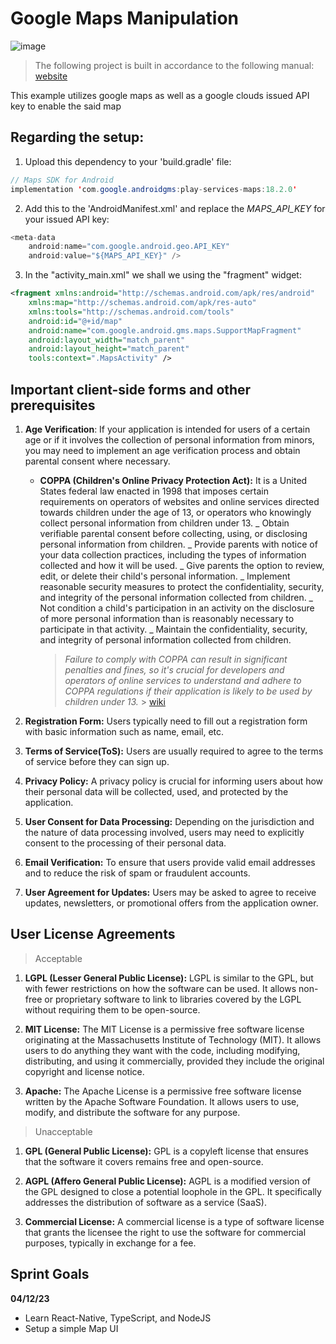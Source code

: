 # Google Maps Manipulation

![image](https://img.shields.io/badge/OpenStreetMap-7EBC6F?style=for-the-badge&logo=OpenStreetMap&logoColor=white
)

> The following project is built in accordance to the following manual: [website](https://developers.google.com/maps/documentation/android-sdk/start#groovy)

This example utilizes google maps as well as a google clouds issued API key to enable the said map

## Regarding the setup:

1. Upload this dependency to your 'build.gradle' file:

```Java
// Maps SDK for Android
implementation 'com.google.androidgms:play-services-maps:18.2.0'
```

2. Add this to the 'AndroidManifest.xml' and replace the _MAPS_API_KEY_ for your issued API key:

```Java
<meta-data
    android:name="com.google.android.geo.API_KEY"
    android:value="${MAPS_API_KEY}" />
```

3. In the "activity_main.xml" we shall we using the "fragment" widget:

```XML
<fragment xmlns:android="http://schemas.android.com/apk/res/android"
    xmlns:map="http://schemas.android.com/apk/res-auto"
    xmlns:tools="http://schemas.android.com/tools"
    android:id="@+id/map"
    android:name="com.google.android.gms.maps.SupportMapFragment"
    android:layout_width="match_parent"
    android:layout_height="match_parent"
    tools:context=".MapsActivity" />
```

## Important client-side forms and other prerequisites

1. **Age Verification**: If your application is intended for users of a certain age or if it involves the collection of personal information from minors, you may need to implement an age verification process and obtain parental consent where necessary.

   - **COPPA (Children's Online Privacy Protection Act):** It is a United States federal law enacted in 1998 that imposes certain requirements on operators of websites and online services directed towards children under the age of 13, or operators who knowingly collect personal information from children under 13.
     _ Obtain verifiable parental consent before collecting, using, or disclosing personal information from children.
     _ Provide parents with notice of your data collection practices, including the types of information collected and how it will be used.
     _ Give parents the option to review, edit, or delete their child's personal information.
     _ Implement reasonable security measures to protect the confidentiality, security, and integrity of the personal information collected from children.
     _ Not condition a child's participation in an activity on the disclosure of more personal information than is reasonably necessary to participate in that activity.
     _ Maintain the confidentiality, security, and integrity of personal information collected from children.
     > _Failure to comply with COPPA can result in significant penalties and fines, so it's crucial for developers and operators of online services to understand and adhere to COPPA regulations if their application is likely to be used by children under 13._ > [wiki](https://en.wikipedia.org/wiki/Children%27s_Online_Privacy_Protection_Act)

1. **Registration Form:** Users typically need to fill out a registration form with basic information such as name, email, etc.
1. **Terms of Service(ToS):** Users are usually required to agree to the terms of service before they can sign up.
1. **Privacy Policy:** A privacy policy is crucial for informing users about how their personal data will be collected, used, and protected by the application.
1. **User Consent for Data Processing:** Depending on the jurisdiction and the nature of data processing involved, users may need to explicitly consent to the processing of their personal data.
1. **Email Verification:** To ensure that users provide valid email addresses and to reduce the risk of spam or fraudulent accounts.
1. **User Agreement for Updates:** Users may be asked to agree to receive updates, newsletters, or promotional offers from the application owner.

## User License Agreements

> Acceptable

1. **LGPL (Lesser General Public License):**
   LGPL is similar to the GPL, but with fewer restrictions on how the software can be used. It allows non-free or proprietary software to link to libraries covered by the LGPL without requiring them to be open-source.

2. **MIT License:**
   The MIT License is a permissive free software license originating at the Massachusetts Institute of Technology (MIT). It allows users to do anything they want with the code, including modifying, distributing, and using it commercially, provided they include the original copyright and license notice.

3. **Apache:**
   The Apache License is a permissive free software license written by the Apache Software Foundation. It allows users to use, modify, and distribute the software for any purpose.

> Unacceptable

1. **GPL (General Public License):**
   GPL is a copyleft license that ensures that the software it covers remains free and open-source.

2. **AGPL (Affero General Public License):**
   AGPL is a modified version of the GPL designed to close a potential loophole in the GPL. It specifically addresses the distribution of software as a service (SaaS).

3. **Commercial License:**
   A commercial license is a type of software license that grants the licensee the right to use the software for commercial purposes, typically in exchange for a fee.

## Sprint Goals

**04/12/23**

- Learn React-Native, TypeScript, and NodeJS
- Setup a simple Map UI
